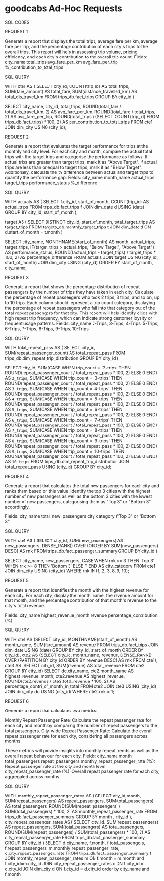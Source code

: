 # goodcabs Ad-Hoc Requests 
SQL CODES


REQUEST 1

Generate a report that displays the total trips, average fare per km, average fare per trip, and the percentage contribution of each city's trips to the overall trips. This report will help in assessing trip volume, pricing efficiency, and each city's contribution to the overall trip count.
Fields:
city_name
total_trips
avg_fare_per_km
avg_fare_per_trip
%_contribution_to_total_trips

SQL QUERY

WITH cte1 AS (
    SELECT 
        city_id,
        COUNT(trip_id) AS total_trips,
        SUM(fare_amount) AS total_fare,
        SUM(distance_travelled_km) AS total_dis_travel_km
    FROM 
        trips_db.fact_trips
    GROUP BY 
        city_id
)

SELECT 
    city_name,
    city_id,
    total_trips,
    ROUND(total_fare / total_dis_travel_km, 2) AS avg_fare_per_km,
    ROUND(total_fare / total_trips, 2) AS avg_fare_per_trip,
    ROUND(total_trips / (SELECT COUNT(trip_id) FROM trips_db.fact_trips) * 100, 2) AS per_contribution_to_total_trips
FROM 
    cte1
JOIN 
    dim_city USING (city_id);



REQUEST 2

Generate a report that evaluates the target performance for trips at the monthly and city level. For each city and month, compare the actual total trips with the target trips and categorise the performance as follows:
If actual trips are greater than target trips, mark it as "Above Target".
If actual trips are less than or equal to target trips, mark it as "Below Target".
Additionally, calculate the % difference between actual and target trips to quantify the performance gap.
Fields:
city_name
month_name
actual_trips
target_trips
performance_status
%_difference



SQL QUERY

WITH actuals AS (
    SELECT 
        f.city_id,
        start_of_month,
        COUNT(trip_id) AS actual_trips
    FROM trips_db.fact_trips f
    JOIN dim_date d USING (date)
    GROUP BY city_id, start_of_month
),

target AS (
    SELECT 
        DISTINCT city_id,
        start_of_month,
        total_target_trips AS target_trips
    FROM targets_db.monthly_target_trips t
    JOIN dim_date d ON d.start_of_month = t.month
)

SELECT 
    city_name,
    MONTHNAME(start_of_month) AS month,
    actual_trips,
    target_trips,
    IF(target_trips > actual_trips, "Below Target", "Above Target") AS performance_status,
    ROUND((actual_trips - target_trips) / target_trips * 100, 2) AS percentage_difference
FROM actuals
JOIN target USING (city_id, start_of_month)
JOIN dim_city USING (city_id)
ORDER BY start_of_month, city_name;





REQUEST 3

Generate a report that shows the percentage distribution of repeat passengers by the number of trips they have taken in each city. Calculate the percentage of repeat passengers who took 2 trips, 3 trips, and so on, up to 10 trips.
Each column should represent a trip count category, displaying the percentage of repeat passengers who fall into that category out of the total repeat passengers for that city.
This report will help identify cities with high repeat trip frequency, which can indicate strong customer loyalty or frequent usage patterns.
Fields:
city_name
2-Trips, 3-Trips, 4-Trips, 5-Trips, 6-Trips, 7-Trips, 8-Trips, 9-Trips, 10-Trips




SQL QUERY

WITH total_repeat_pass AS (
    SELECT city_id, SUM(repeat_passenger_count) AS total_repeat_pass
    FROM trips_db.dim_repeat_trip_distribution
    GROUP BY city_id
)

SELECT 
    city_id,
    SUM(CASE WHEN trip_count = '2-trips' THEN ROUND(repeat_passenger_count / total_repeat_pass * 100, 2) ELSE 0 END) AS `2_trips`,
    SUM(CASE WHEN trip_count = '3-trips' THEN ROUND(repeat_passenger_count / total_repeat_pass * 100, 2) ELSE 0 END) AS `3_trips`,
    SUM(CASE WHEN trip_count = '4-trips' THEN ROUND(repeat_passenger_count / total_repeat_pass * 100, 2) ELSE 0 END) AS `4_trips`,
    SUM(CASE WHEN trip_count = '5-trips' THEN ROUND(repeat_passenger_count / total_repeat_pass * 100, 2) ELSE 0 END) AS `5_trips`,
    SUM(CASE WHEN trip_count = '6-trips' THEN ROUND(repeat_passenger_count / total_repeat_pass * 100, 2) ELSE 0 END) AS `6_trips`,
    SUM(CASE WHEN trip_count = '7-trips' THEN ROUND(repeat_passenger_count / total_repeat_pass * 100, 2) ELSE 0 END) AS `7_trips`,
    SUM(CASE WHEN trip_count = '8-trips' THEN ROUND(repeat_passenger_count / total_repeat_pass * 100, 2) ELSE 0 END) AS `8_trips`,
    SUM(CASE WHEN trip_count = '9-trips' THEN ROUND(repeat_passenger_count / total_repeat_pass * 100, 2) ELSE 0 END) AS `9_trips`,
    SUM(CASE WHEN trip_count = '10-trips' THEN ROUND(repeat_passenger_count / total_repeat_pass * 100, 2) ELSE 0 END) AS `10_trips`
FROM trips_db.dim_repeat_trip_distribution
JOIN total_repeat_pass USING (city_id)
GROUP BY city_id;


REQUEST 4

Generate a report that calculates the total new passengers for each city and ranks them based on this value. Identify the top 3 cities with the highest number of new passengers as well as the bottom 3 cities with the lowest number of new passengers, categorising them as "Top 3" or "Bottom 3" accordingly.

Fields:
city_name
total_new_passengers
city_category ("Top 3" or "Bottom 3"



SQL QUERY

WITH cte1 AS (
    SELECT 
        city_id,
        SUM(new_passengers) AS new_passengers,
        DENSE_RANK() OVER (ORDER BY SUM(new_passengers) DESC) AS rnk
    FROM trips_db.fact_passenger_summary
    GROUP BY city_id
)

SELECT 
    city_name,
    new_passengers,
    CASE WHEN rnk <= 3 THEN 'Top 3'
         WHEN rnk >= 8 THEN 'Bottom 3'
         ELSE '' END AS city_category
FROM cte1
JOIN dim_city USING (city_id)
WHERE rnk IN (1, 2, 3, 8, 9, 10);


REQUEST 5

Generate a report that identifies the month with the highest revenue for each city. For each city, display the month_name, the revenue amount for that month, and the percentage contribution of that month's revenue to the city's total revenue.

Fields:
city_name
highest_revenue_month
revenue
percentage_contribution (%)



SQL QUERY

WITH cte1 AS (SELECT 
        city_id,
        MONTHNAME(start_of_month) AS month_name,
        SUM(fare_amount) AS revenue
    FROM trips_db.fact_trips
    JOIN dim_date USING (date)
    GROUP BY city_id, start_of_month
    ORDER BY city_id),
cte2 AS (SELECT 
        city_id,
        month_name,
        revenue,
        DENSE_RANK() OVER (PARTITION BY city_id ORDER BY revenue DESC) AS rnk
    FROM cte1),
cte3 AS (SELECT 
        city_id,
        SUM(revenue) AS total_revenue
    FROM cte2
    GROUP BY city_id)
SELECT 
    dc.city_name,
    cte2.month_name AS highest_revenue_month,
    cte2.revenue AS highest_revenue,
    ROUND(cte2.revenue / cte3.total_revenue * 100, 2) AS percentage_contri_of_month_in_total
FROM cte2
JOIN cte3 USING (city_id)
JOIN dim_city dc USING (city_id)
WHERE cte2.rnk = 1;



REQUEST 6

Generate a report that calculates two metrics:

Monthly Repeat Passenger Rate: Calculate the repeat passenger rate for each city and month by comparing the number of repeat passengers to the total passengers.
City-wide Repeat Passenger Rate: Calculate the overall repeat passenger rate for each city, considering all passengers across months.

These metrics will provide insights into monthly repeat trends as well as the overall repeat behaviour for each city.
Fields:
city_name
month
total_passengers
repeat_passengers
monthly_repeat_passenger_rate (%): Repeat passenger rate at the city and month level
city_repeat_passenger_rate (%): Overall repeat passenger rate for each city, aggregated across months



SQL QUERY

WITH monthly_repeat_passenger_rates AS (
    SELECT 
        city_id,month,
        SUM(repeat_passengers) AS repeat_passengers,
        SUM(total_passengers) AS total_passengers,
        ROUND(SUM(repeat_passengers) / SUM(total_passengers) * 100, 2) AS monthly_repeat_passenger_rate
    FROM trips_db.fact_passenger_summary
    GROUP BY month , city_id
),
city_repeat_passenger_rates AS (
    SELECT 
        city_id,
        SUM(repeat_passengers) AS repeat_passengers,
        SUM(total_passengers) AS total_passengers,
        ROUND(SUM(repeat_passengers) / SUM(total_passengers) * 100, 2) AS city_repeat_passenger_rate
    FROM trips_db.fact_passenger_summary
    GROUP BY city_id
)
SELECT 
    d.city_name,
    f.month,
    f.total_passengers,
    f.repeat_passengers,
    m.monthly_repeat_passenger_rate,
    c.city_repeat_passenger_rate
FROM trips_db.fact_passenger_summary f
JOIN monthly_repeat_passenger_rates m ON f.month = m.month and  f.city_id=m.city_id
JOIN city_repeat_passenger_rates c ON f.city_id = c.city_id
JOIN dim_city d ON f.city_id = d.city_id
order by city_name and f.month








